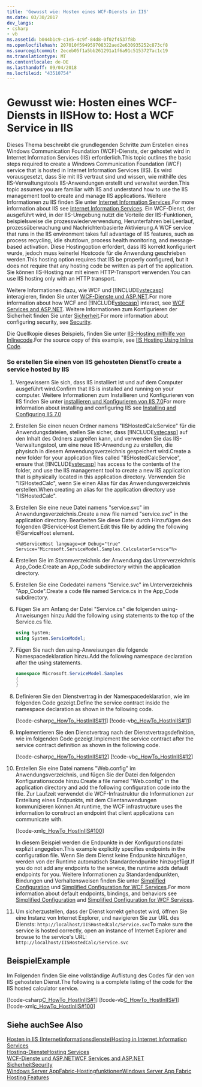 ```yaml
---
title: 'Gewusst wie: Hosten eines WCF-Diensts in IIS'
ms.date: 03/30/2017
dev_langs:
- csharp
- vb
ms.assetid: b044b1c9-c1e5-4c9f-84d8-0f02f4537f8b
ms.openlocfilehash: 207010f594959708322aed2e630935252c873cf8
ms.sourcegitcommit: 2eceb05f1a5bb261291a1f6a91c5153727ac1c19
ms.translationtype: MT
ms.contentlocale: de-DE
ms.lasthandoff: 09/04/2018
ms.locfileid: "43510754"
---
```

# <a name="how-to-host-a-wcf-service-in-iis"></a><span data-ttu-id="752ce-102">Gewusst wie: Hosten eines WCF-Diensts in IIS</span><span class="sxs-lookup"><span data-stu-id="752ce-102">How to: Host a WCF Service in IIS</span></span>
<span data-ttu-id="752ce-103">Dieses Thema beschreibt die grundlegenden Schritte zum Erstellen eines Windows Communication Foundation (WCF)-Diensts, der gehostet wird in Internet Information Services (IIS) erforderlich.</span><span class="sxs-lookup"><span data-stu-id="752ce-103">This topic outlines the basic steps required to create a Windows Communication Foundation (WCF) service that is hosted in Internet Information Services (IIS).</span></span> <span data-ttu-id="752ce-104">Es wird vorausgesetzt, dass Sie mit IIS vertraut sind und wissen, wie mithilfe des IIS-Verwaltungstools IIS-Anwendungen erstellt und verwaltet werden.</span><span class="sxs-lookup"><span data-stu-id="752ce-104">This topic assumes you are familiar with IIS and understand how to use the IIS management tool to create and manage IIS applications.</span></span> <span data-ttu-id="752ce-105">Weitere Informationen zu IIS finden Sie unter [Internet Information Services](https://go.microsoft.com/fwlink/?LinkId=132449).</span><span class="sxs-lookup"><span data-stu-id="752ce-105">For more information about IIS see [Internet Information Services](https://go.microsoft.com/fwlink/?LinkId=132449).</span></span> <span data-ttu-id="752ce-106">Ein WCF-Dienst, der ausgeführt wird, in der IIS-Umgebung nutzt die Vorteile der IIS-Funktionen, beispielsweise die prozesswiederverwendung, Herunterfahren bei Leerlauf, prozessüberwachung und Nachrichtenbasierte Aktivierung.</span><span class="sxs-lookup"><span data-stu-id="752ce-106">A WCF service that runs in the IIS environment takes full advantage of IIS features, such as process recycling, idle shutdown, process health monitoring, and message-based activation.</span></span> <span data-ttu-id="752ce-107">Diese Hostingoption erfordert, dass IIS korrekt konfiguriert wurde, jedoch muss keinerlei Hostcode für die Anwendung geschrieben werden.</span><span class="sxs-lookup"><span data-stu-id="752ce-107">This hosting option requires that IIS be properly configured, but it does not require that any hosting code be written as part of the application.</span></span> <span data-ttu-id="752ce-108">Sie können IIS-Hosting nur mit einem HTTP-Transport verwenden.</span><span class="sxs-lookup"><span data-stu-id="752ce-108">You can use IIS hosting only with an HTTP transport.</span></span>  
  
 <span data-ttu-id="752ce-109">Weitere Informationen dazu, wie WCF und [!INCLUDE[vstecasp](../../../../includes/vstecasp-md.md)] interagieren, finden Sie unter [WCF-Dienste und ASP.NET](../../../../docs/framework/wcf/feature-details/wcf-services-and-aspnet.md).</span><span class="sxs-lookup"><span data-stu-id="752ce-109">For more information about how WCF and [!INCLUDE[vstecasp](../../../../includes/vstecasp-md.md)] interact, see [WCF Services and ASP.NET](../../../../docs/framework/wcf/feature-details/wcf-services-and-aspnet.md).</span></span> <span data-ttu-id="752ce-110">Weitere Informationen zum Konfigurieren der Sicherheit finden Sie unter [Sicherheit](../../../../docs/framework/wcf/feature-details/security.md).</span><span class="sxs-lookup"><span data-stu-id="752ce-110">For more information about configuring security, see [Security](../../../../docs/framework/wcf/feature-details/security.md).</span></span>  
  
 <span data-ttu-id="752ce-111">Die Quellkopie dieses Beispiels, finden Sie unter [IIS-Hosting mithilfe von Inlinecode](../../../../docs/framework/wcf/samples/iis-hosting-using-inline-code.md).</span><span class="sxs-lookup"><span data-stu-id="752ce-111">For the source copy of this example, see [IIS Hosting Using Inline Code](../../../../docs/framework/wcf/samples/iis-hosting-using-inline-code.md).</span></span>  
  
### <a name="to-create-a-service-hosted-by-iis"></a><span data-ttu-id="752ce-112">So erstellen Sie einen von IIS gehosteten Dienst</span><span class="sxs-lookup"><span data-stu-id="752ce-112">To create a service hosted by IIS</span></span>  
  
1.  <span data-ttu-id="752ce-113">Vergewissern Sie sich, dass IIS installiert ist und auf dem Computer ausgeführt wird.</span><span class="sxs-lookup"><span data-stu-id="752ce-113">Confirm that IIS is installed and running on your computer.</span></span> <span data-ttu-id="752ce-114">Weitere Informationen zum Installieren und Konfigurieren von IIS finden Sie unter [installieren und Konfigurieren von IIS 7.0](https://go.microsoft.com/fwlink/?LinkID=132128)</span><span class="sxs-lookup"><span data-stu-id="752ce-114">For more information about installing and configuring IIS see [Installing and Configuring IIS 7.0](https://go.microsoft.com/fwlink/?LinkID=132128)</span></span>  
  
2.  <span data-ttu-id="752ce-115">Erstellen Sie einen neuen Ordner namens "IISHostedCalcService" für die Anwendungsdateien, stellen Sie sicher, dass [!INCLUDE[vstecasp](../../../../includes/vstecasp-md.md)] auf den Inhalt des Ordners zugreifen kann, und verwenden Sie das IIS-Verwaltungstool, um eine neue IIS-Anwendung zu erstellen, die physisch in diesem Anwendungsverzeichnis gespeichert wird.</span><span class="sxs-lookup"><span data-stu-id="752ce-115">Create a new folder for your application files called "IISHostedCalcService", ensure that [!INCLUDE[vstecasp](../../../../includes/vstecasp-md.md)] has access to the contents of the folder, and use the IIS management tool to create a new IIS application that is physically located in this application directory.</span></span> <span data-ttu-id="752ce-116">Verwenden Sie "IISHostedCalc", wenn Sie einen Alias für das Anwendungsverzeichnis erstellen.</span><span class="sxs-lookup"><span data-stu-id="752ce-116">When creating an alias for the application directory use "IISHostedCalc".</span></span>  
  
3.  <span data-ttu-id="752ce-117">Erstellen Sie eine neue Datei namens "service.svc" im Anwendungsverzeichnis.</span><span class="sxs-lookup"><span data-stu-id="752ce-117">Create a new file named "service.svc" in the application directory.</span></span> <span data-ttu-id="752ce-118">Bearbeiten Sie diese Datei durch Hinzufügen des folgenden @ServiceHost Element.</span><span class="sxs-lookup"><span data-stu-id="752ce-118">Edit this file by adding the following @ServiceHost element.</span></span>  
  
    ```  
    <%@ServiceHost language=c# Debug="true" Service="Microsoft.ServiceModel.Samples.CalculatorService"%>  
    ```  
  
4.  <span data-ttu-id="752ce-119">Erstellen Sie im Stammverzeichnis der Anwendung das Unterverzeichnis App_Code.</span><span class="sxs-lookup"><span data-stu-id="752ce-119">Create an App_Code subdirectory within the application directory.</span></span>  
  
5.  <span data-ttu-id="752ce-120">Erstellen Sie eine Codedatei namens "Service.svc" im Unterverzeichnis "App_Code".</span><span class="sxs-lookup"><span data-stu-id="752ce-120">Create a code file named Service.cs in the App_Code subdirectory.</span></span>  
  
6.  <span data-ttu-id="752ce-121">Fügen Sie am Anfang der Datei "Service.cs" die folgenden using-Anweisungen hinzu:</span><span class="sxs-lookup"><span data-stu-id="752ce-121">Add the following using statements to the top of the Service.cs file.</span></span>  
  
    ```csharp  
    using System;  
    using System.ServiceModel;  
    ```  
  
7.  <span data-ttu-id="752ce-122">Fügen Sie nach den using-Anweisungen die folgende Namespacedeklaration hinzu.</span><span class="sxs-lookup"><span data-stu-id="752ce-122">Add the following namespace declaration after the using statements.</span></span>  
  
    ```csharp  
    namespace Microsoft.ServiceModel.Samples  
    {  
    }  
    ```  
  
8.  <span data-ttu-id="752ce-123">Definieren Sie den Dienstvertrag in der Namespacedeklaration, wie im folgenden Code gezeigt.</span><span class="sxs-lookup"><span data-stu-id="752ce-123">Define the service contract inside the namespace declaration as shown in the following code.</span></span>  
  
     [!code-csharp[c_HowTo_HostInIIS#11](../../../../samples/snippets/csharp/VS_Snippets_CFX/c_howto_hostiniis/cs/source.cs#11)]
     [!code-vb[c_HowTo_HostInIIS#11](../../../../samples/snippets/visualbasic/VS_Snippets_CFX/c_howto_hostiniis/vb/source.vb#11)]  
  
9. <span data-ttu-id="752ce-124">Implementieren Sie den Dienstvertrag nach der Dienstvertragsdefinition, wie im folgenden Code gezeigt.</span><span class="sxs-lookup"><span data-stu-id="752ce-124">Implement the service contract after the service contract definition as shown in the following code.</span></span>  
  
     [!code-csharp[c_HowTo_HostInIIS#12](../../../../samples/snippets/csharp/VS_Snippets_CFX/c_howto_hostiniis/cs/source.cs#12)]
     [!code-vb[c_HowTo_HostInIIS#12](../../../../samples/snippets/visualbasic/VS_Snippets_CFX/c_howto_hostiniis/vb/source.vb#12)]  
  
10. <span data-ttu-id="752ce-125">Erstellen Sie eine Datei namens "Web.config" im Anwendungsverzeichnis, und fügen Sie der Datei den folgenden Konfigurationscode hinzu.</span><span class="sxs-lookup"><span data-stu-id="752ce-125">Create a file named "Web.config" in the application directory and add the following configuration code into the file.</span></span> <span data-ttu-id="752ce-126">Zur Laufzeit verwendet die WCF-Infrastruktur die Informationen zur Erstellung eines Endpunkts, mit dem Clientanwendungen kommunizieren können.</span><span class="sxs-lookup"><span data-stu-id="752ce-126">At runtime, the WCF infrastructure uses the information to construct an endpoint that client applications can communicate with.</span></span>  
  
     [!code-xml[c_HowTo_HostInIIS#100](../../../../samples/snippets/csharp/VS_Snippets_CFX/c_howto_hostiniis/common/web.config#100)]      
  
     <span data-ttu-id="752ce-127">In diesem Beispiel werden die Endpunkte in der Konfigurationsdatei explizit angegeben.</span><span class="sxs-lookup"><span data-stu-id="752ce-127">This example explicitly specifies endpoints in the configuration file.</span></span> <span data-ttu-id="752ce-128">Wenn Sie dem Dienst keine Endpunkte hinzufügen, werden von der Runtime automatisch Standardendpunkte hinzugefügt.</span><span class="sxs-lookup"><span data-stu-id="752ce-128">If you do not add any endpoints to the service, the runtime adds default endpoints for you.</span></span> <span data-ttu-id="752ce-129">Weitere Informationen zu Standardendpunkten, Bindungen und Verhaltensweisen finden Sie unter [Simplified Configuration](../../../../docs/framework/wcf/simplified-configuration.md) und [Simplified Configuration for WCF Services](../../../../docs/framework/wcf/samples/simplified-configuration-for-wcf-services.md).</span><span class="sxs-lookup"><span data-stu-id="752ce-129">For more information about default endpoints, bindings, and behaviors see [Simplified Configuration](../../../../docs/framework/wcf/simplified-configuration.md) and [Simplified Configuration for WCF Services](../../../../docs/framework/wcf/samples/simplified-configuration-for-wcf-services.md).</span></span>  
  
11. <span data-ttu-id="752ce-130">Um sicherzustellen, dass der Dienst korrekt gehostet wird, öffnen Sie eine Instanz von Internet Explorer, und navigieren Sie zur URL des Diensts: `http://localhost/IISHostedCalc/Service.svc`</span><span class="sxs-lookup"><span data-stu-id="752ce-130">To make sure the service is hosted correctly, open an instance of Internet Explorer and browse to the service's URL: `http://localhost/IISHostedCalc/Service.svc`</span></span>  
  
## <a name="example"></a><span data-ttu-id="752ce-131">Beispiel</span><span class="sxs-lookup"><span data-stu-id="752ce-131">Example</span></span>  
 <span data-ttu-id="752ce-132">Im Folgenden finden Sie eine vollständige Auflistung des Codes für den von IIS gehosteten Dienst.</span><span class="sxs-lookup"><span data-stu-id="752ce-132">The following is a complete listing of the code for the IIS hosted calculator service.</span></span>  
  
 [!code-csharp[C_HowTo_HostInIIS#1](../../../../samples/snippets/csharp/VS_Snippets_CFX/c_howto_hostiniis/cs/source.cs#1)] 
 [!code-vb[C_HowTo_HostInIIS#1](../../../../samples/snippets/visualbasic/VS_Snippets_CFX/c_howto_hostiniis/vb/source.vb#1)] 
 [!code-xml[c_HowTo_HostInIIS#100](../../../../samples/snippets/csharp/VS_Snippets_CFX/c_howto_hostiniis/common/web.config#100)]  
  
## <a name="see-also"></a><span data-ttu-id="752ce-133">Siehe auch</span><span class="sxs-lookup"><span data-stu-id="752ce-133">See Also</span></span>  
 [<span data-ttu-id="752ce-134">Hosten in IIS (Internetinformationsdienste)</span><span class="sxs-lookup"><span data-stu-id="752ce-134">Hosting in Internet Information Services</span></span>](../../../../docs/framework/wcf/feature-details/hosting-in-internet-information-services.md)  
 [<span data-ttu-id="752ce-135">Hosting-Dienste</span><span class="sxs-lookup"><span data-stu-id="752ce-135">Hosting Services</span></span>](../../../../docs/framework/wcf/hosting-services.md)  
 [<span data-ttu-id="752ce-136">WCF-Dienste und ASP.NET</span><span class="sxs-lookup"><span data-stu-id="752ce-136">WCF Services and ASP.NET</span></span>](../../../../docs/framework/wcf/feature-details/wcf-services-and-aspnet.md)  
 [<span data-ttu-id="752ce-137">Sicherheit</span><span class="sxs-lookup"><span data-stu-id="752ce-137">Security</span></span>](../../../../docs/framework/wcf/feature-details/security.md)  
 [<span data-ttu-id="752ce-138">Windows Server AppFabric-Hostingfunktionen</span><span class="sxs-lookup"><span data-stu-id="752ce-138">Windows Server App Fabric Hosting Features</span></span>](https://go.microsoft.com/fwlink/?LinkId=201276)
